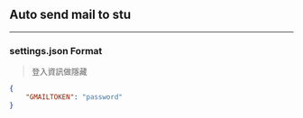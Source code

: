 ## Auto send mail to stu


---

### settings.json Format
> 登入資訊做隱藏
```json
{
    "GMAILTOKEN": "password"
}
```